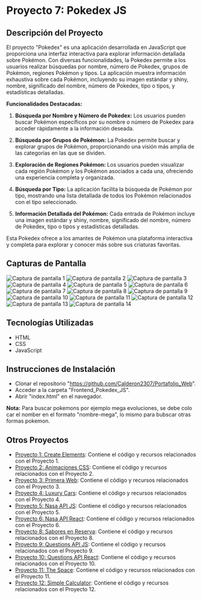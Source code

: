 # Proyecto 7: Pokedex JS

## Descripción del Proyecto

El proyecto "Pokedex" es una aplicación desarrollada en JavaScript que proporciona una interfaz interactiva para explorar información detallada sobre Pokémon. Con diversas funcionalidades, la Pokedex permite a los usuarios realizar búsquedas por nombre, número de Pokedex, grupos de Pokémon, regiones Pokémon y tipos. La aplicación muestra información exhaustiva sobre cada Pokémon, incluyendo su imagen estándar y shiny, nombre, significado del nombre, número de Pokedex, tipo o tipos, y estadísticas detalladas.

**Funcionalidades Destacadas:**

1. **Búsqueda por Nombre y Número de Pokedex:** Los usuarios pueden buscar Pokémon específicos por su nombre o número de Pokedex para acceder rápidamente a la información deseada.

2. **Búsqueda por Grupos de Pokémon:** La Pokedex permite buscar y explorar grupos de Pokémon, proporcionando una visión más amplia de las categorías en las que se dividen.

3. **Exploración de Regiones Pokémon:** Los usuarios pueden visualizar cada región Pokémon y los Pokémon asociados a cada una, ofreciendo una experiencia completa y organizada.

4. **Búsqueda por Tipo:** La aplicación facilita la búsqueda de Pokémon por tipo, mostrando una lista detallada de todos los Pokémon relacionados con el tipo seleccionado.

5. **Información Detallada del Pokémon:** Cada entrada de Pokémon incluye una imagen estándar y shiny, nombre, significado del nombre, número de Pokedex, tipo o tipos y estadísticas detalladas.

Esta Pokedex ofrece a los amantes de Pokémon una plataforma interactiva y completa para explorar y conocer más sobre sus criaturas favoritas.

## Capturas de Pantalla

![Captura de pantalla 1](./screenshots/Captura1.png)
![Captura de pantalla 2](./screenshots/Captura2.png)
![Captura de pantalla 3](./screenshots/Captura3.png)
![Captura de pantalla 4](./screenshots/Captura4.png)
![Captura de pantalla 5](./screenshots/Captura5.png)
![Captura de pantalla 6](./screenshots/Captura6.png)
![Captura de pantalla 7](./screenshots/Captura7.png)
![Captura de pantalla 8](./screenshots/Captura8.png)
![Captura de pantalla 9](./screenshots/Captura9.png)
![Captura de pantalla 10](./screenshots/Captura10.png)
![Captura de pantalla 11](./screenshots/Captura11.png)
![Captura de pantalla 12](./screenshots/Captura12.png)
![Captura de pantalla 13](./screenshots/Captura13.png)
![Captura de pantalla 14](./screenshots/Captura14.png)

## Tecnologías Utilizadas

- HTML
- CSS
- JavaScript

## Instrucciones de Instalación

- Clonar el repositorio "https://github.com/Calderon2307/Portafolio_Web".
- Acceder a la carpeta "Frontend_Pokedex_JS".
- Abrir "index.html" en el navegador.

**Nota:** Para buscar pokemons por ejemplo mega evoluciones, se debe colo car el nomber en el formato "nombre-mega", lo mismo para bubscar otras formas pokemon.

## Otros Proyectos

- [Proyecto 1: Create Elements](https://github.com/Calderon2307/Portafolio_Web/tree/main/Frontend_Create-Elements): Contiene el código y recursos relacionados con el Proyecto 1.
- [Proyecto 2: Animaciones CSS](https://github.com/Calderon2307/Portafolio_Web/tree/main/Frontend_Curso-CSS_Animaciones): Contiene el código y recursos relacionados con el Proyecto 2.
- [Proyecto 3: Primera Web](https://github.com/Calderon2307/Portafolio_Web/tree/main/Frontend_Curso-CSS_Primera-Web): Contiene el código y recursos relacionados con el Proyecto 3.
- [Proyecto 4: Luxury Cars](https://github.com/Calderon2307/Portafolio_Web/tree/main/Frontend_Luxury-Cars): Contiene el código y recursos relacionados con el Proyecto 4.
- [Proyecto 5: Nasa API JS](https://github.com/Calderon2307/Portafolio_Web/tree/main/Frontend_Nasa-API_JS): Contiene el código y recursos relacionados con el Proyecto 5.
- [Proyecto 6: Nasa API React](https://github.com/Calderon2307/Portafolio_Web/tree/main/Frontend_Nasa-API_React): Contiene el código y recursos relacionados con el Proyecto 6.
- [Proyecto 8: Sabores en Reserva](https://github.com/Calderon2307/Portafolio_Web/tree/main/Frontend_Proyecto_Sabores-En-Reserva_React): Contiene el código y recursos relacionados con el Proyecto 8.
- [Proyecto 9: Questions API JS](https://github.com/Calderon2307/Portafolio_Web/tree/main/Frontend_Questions-API_JS): Contiene el código y recursos relacionados con el Proyecto 9.
- [Proyecto 10: Questions API React](https://github.com/Calderon2307/Portafolio_Web/tree/main/Frontend_Questions-API_React): Contiene el código y recursos relacionados con el Proyecto 10.
- [Proyecto 11: The Space](https://github.com/Calderon2307/Portafolio_Web/tree/main/Frontend_The-Space): Contiene el código y recursos relacionados con el Proyecto 11.
- [Proyecto 12: Simple Calculator](https://github.com/Calderon2307/Portafolio_Web/tree/main/Simple-Calculator): Contiene el código y recursos relacionados con el Proyecto 12.
